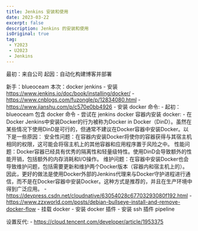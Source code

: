 ```yaml
---
title: Jenkins 安装和使用
date: 2023-03-22
excerpt: false
description: Jenkins 的安装和使用
isOriginal: true
tag:
 - Y2023
 - U2023
 - Jenkins
---
```


最初：来自公司
起因：自动化构建博客并部署

新手：blueoceam
本次：docker jenkins
    - 安装  https://www.jenkins.io/doc/book/installing/docker/
      - https://www.cnblogs.com/fuzongle/p/12834080.html
      - https://www.jianshu.com/p/c570e0bb4926
    - 安装 docker 命令:
      - 起初：blueoceam 包含 docker 命令
      - 尝试在 jenkins docker 容器内安装 docker:
        - 在Docker Jenkins中安装Docker的行为被称为Docker in Docker（DinD）。虽然在某些情况下使用DinD是可行的，但通常不建议在Docker容器中安装Docker。以下是一些原因： 安全性问题：在容器内安装Docker将使你的容器获得与其宿主机相同的权限，这可能会将宿主机上的其他容器和应用程序置于风险之中。 性能问题：Docker容器已经具有优秀的隔离性和轻量级特性。使用DinD会导致额外的性能开销，包括额外的内存消耗和I/O操作。 维护问题：在容器中安装Docker也会导致维护问题，包括需要更新和维护两个Docker版本（容器内和宿主机上的）。 因此，更好的做法是使用Docker外部的Jenkins代理来与Docker守护进程进行通信，而不是在Docker容器中安装Docker。这种方式是推荐的，并且在生产环境中得到广泛应用。
      - https://devpress.csdn.net/cloudnative/63054028c67703293080f192.html
      - https://www.zzxworld.com/posts/debian-bullseye-install-and-remove-docker-flow
    - 挂载 docker
    - 安装 docker 插件
    - 安装 ssh 插件
pipeline

设置反代:
    - https://cloud.tencent.com/developer/article/1953375
